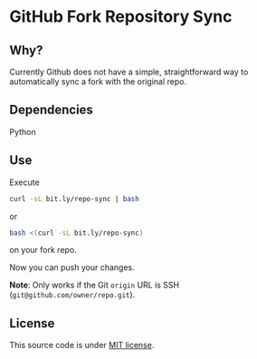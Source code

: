 # GitHub Fork Repository Sync

## Why?

Currently Github does not have a simple, straightforward way to automatically sync a fork with the original repo.

## Dependencies

Python

## Use

Execute 
```bash
curl -sL bit.ly/repo-sync | bash
```

or 

```bash
bash <(curl -sL bit.ly/repo-sync)
``` 
on your fork repo.

Now you can push your changes.

**Note**: Only works if the Git `origin` URL is SSH (`git@github.com/owner/repo.git`).

## License

This source code is under [MIT license](https://github.com/imjustd/flexbox-playground/blob/master/LICENSE).
